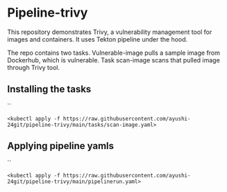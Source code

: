 
<h1>
Pipeline-trivy

</h1>
This repository demonstrates Trivy, a vulnerability management tool for images and containers. It uses Tekton pipeline under the hood.

The repo contains two tasks. Vulnerable-image pulls a sample image from Dockerhub, which is vulnerable. Task scan-image scans that pulled image through Trivy tool.


<h2>Installing the tasks</h2>
  `<kubectl apply -f https://raw.githubusercontent.com/ayushi-24git/pipeline-trivy/main/tasks/vulnerable-image.yaml>`  
  
  `<kubectl apply -f https://raw.githubusercontent.com/ayushi-24git/pipeline-trivy/main/tasks/scan-image.yaml>`  
  


<h2>Applying pipeline yamls</h2>
  `<kubectl apply -f https://raw.githubusercontent.com/ayushi-24git/pipeline-trivy/main/pipeline.yaml>`  
  
  `<kubectl apply -f https://raw.githubusercontent.com/ayushi-24git/pipeline-trivy/main/pipelinerun.yaml>`  
  
